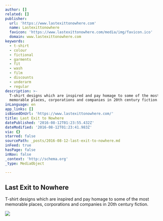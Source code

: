 ```yaml
---
author: []
related: []
publisher:
  url: 'https://www.lastexittonowhere.com'
  name: Lastexittonowhere
  favicon: 'https://www.lastexittonowhere.com/media/img/favicon.ico'
  domain: www.lastexittonowhere.com
keywords:
  - t-shirt
  - colour
  - fictional
  - garments
  - fit
  - wash
  - film
  - discounts
  - underarm
  - regular
description: >-
  T-shirt designs which are inspired and pay homage to some of the most
  memorable places, corporations and companies in 20th century fiction.
inLanguage: en
app_links: []
isBasedOnUrl: 'https://www.lastexittonowhere.com/'
title: Last Exit to Nowhere
datePublished: '2016-08-12T01:23:55.432Z'
dateModified: '2016-08-12T01:23:41.983Z'
via: {}
starred: false
sourcePath: _posts/2016-08-12-last-exit-to-nowhere.md
inFeed: true
hasPage: false
inNav: false
_context: 'http://schema.org'
_type: MediaObject

---
```

<article style=""><h1>Last Exit to Nowhere</h1><p>T-shirt designs which are inspired and pay homage to some of the most memorable places, corporations and companies in 20th century fiction.</p><img src="https://www.lastexittonowhere.com/media/cache/58/06/5806528fee44730dcca7211328eeabff.jpg" /></article>